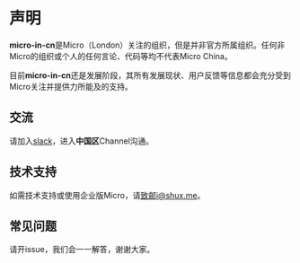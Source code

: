 # 声明

**micro-in-cn**是Micro（London）关注的组织，但是并非官方所属组织。任何非Micro的组织或个人的任何言论、代码等均不代表Micro China。

目前**micro-in-cn**还是发展阶段，其所有发展现状、用户反馈等信息都会充分受到Micro关注并提供力所能及的支持。

## 交流

请加入[slack](http://slack.micro.mu/)，进入**中国区**Channel沟通。

## 技术支持

如需技术支持或使用企业版Micro，请[致邮i@shux.me](mailto:i@shux.me)。

## 常见问题

请开issue，我们会一一解答，谢谢大家。
